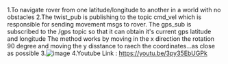 1.To navigate rover from one latitude/longitude to another in a world with no obstacles 
2.The twist_pub is publishing to the topic cmd_vel which is responsible for sending movement msgs to rover.
The gps_sub is subscribed to the /gps topic so that it can obtain it's current gps latitude and longitude 
The method works by moving in the x direction the rotation 90 degree and moving the y disstance to raech the coordinates...as close as possible
3.![image](https://github.com/user-attachments/assets/145979df-1f40-4ff8-acc9-38414af822d2)
4.Youtube Link : https://youtu.be/3py35EbUGPk
